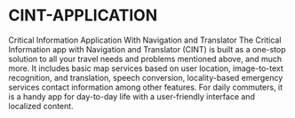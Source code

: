 # CINT-APPLICATION
Critical Information Application With Navigation and Translator
The Critical Information app with Navigation and Translator (CINT)	 is built as a one-stop solution to all your travel needs and problems mentioned above, and much more. It includes basic map services based on user location, image-to-text recognition, and translation, speech conversion, locality-based emergency services contact information among other features. For daily commuters, it is a handy app for day-to-day life with a user-friendly interface and localized content. 
